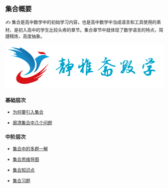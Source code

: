 ## 集合概要 <!-- {docsify-ignore} -->

:writing_hand: 集合是高中数学中的初始学习内容，也是高中数学中当成语言和工具使用的素材，是初入高中的学生比较头疼的章节。集合章节中就体现了数学语言的特点，简捷精炼，高度抽象。


![](_media/992978-20211106200653478-1467596437.png)

###   基础层次

  * [为何要引入集合](https://www.cnblogs.com/wanghai0666/p/13489188.html)

  * <a href="http://www.cnblogs.com/wanghai0666/p/7327638.html"    target="_blank">廓清集合中几个问题</a>

###   中阶层次


*  [集合中的多题一解](https://www.cnblogs.com/wanghai0666/p/17690959.html)

  * <a href="https://www.cnblogs.com/wanghai0666/p/13531833.html"    target="_blank">集合思维导图</a>

  * <a href="http://www.cnblogs.com/wanghai0666/p/7171155.html"    target="_blank">集合知识点</a>

  * <a href="http://www.cnblogs.com/wanghai0666/p/6782025.html"    target="_blank">集合习题</a>


